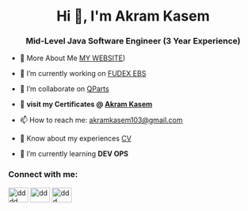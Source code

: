 <h1 align="center">Hi 👋, I'm Akram Kasem</h1>
<h3 align="center">Mid-Level Java Software Engineer (3 Year Experience)</h3>

- 🤝 More About Me [MY WEBSITE](https://akramtech.me/))
  
- 🔭 I’m currently working on [FUDEX EBS](https://fudex.com.sa/)

- 🤝 I’m collaborate on [QParts](https://stock.qvm.parts/)

- 📝 **visit my Certificates @ [Akram Kasem](https://github.com/AkramKasem/Certificates)**
  
- 📫 How to reach me: [akramkasem103@gmail.com](mailto:akramkasem103@gmail.com)

- 📄 Know about my experiences [CV](https://github.com/AkramKasem/AkramKasem/blob/main/Akram%20Kasem%20Ahmed%20(%20Mid-Level%20Java%20Software%20Engineer%20(3%20Year%20Experience)%20).pdf)

- 🌱 I’m currently learning **DEV OPS**



<h3 align="left">Connect with me:</h3>
<p align="left">
    <a href="https://linkedin.com/in/akramkasem" target="blank"><img align="center"
            src="https://raw.githubusercontent.com/rahuldkjain/github-profile-readme-generator/master/src/images/icons/Social/linked-in-alt.svg"
            alt="dddd" height="30" width="40" /></a>
    <a href="https://fb.com/AkramKasemDawood" target="blank"><img align="center"
            src="https://raw.githubusercontent.com/rahuldkjain/github-profile-readme-generator/master/src/images/icons/Social/facebook.svg"
            alt="dd" height="30" width="40" /></a>
    <a href="https://www.youtube.com/c/AkramKasem" target="blank"><img align="center"
            src="https://raw.githubusercontent.com/rahuldkjain/github-profile-readme-generator/master/src/images/icons/Social/youtube.svg"
            alt="ddd" height="30" width="40" /></a>
</p>


[website1]: https://github.com/AkramKasem/AkramKasem/blob/main/Akram%20Kasem%20Ahmed%20Dawood%20CV.pdf
[website]: https://github.com/AkramKasem
[youtube]: https://www.youtube.com/channel/UC4hukFcYk1c7Rhc-OKCrlxA
[linkedin]: https://www.linkedin.com/in/akram-kasem-ahmed-dawood-87749b195/
